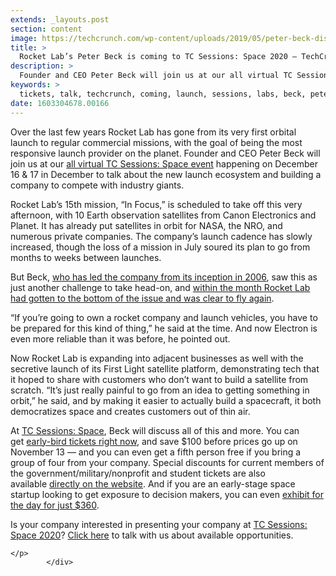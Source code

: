 ```yaml
--- 
extends: _layouts.post 
section: content 
image: https://techcrunch.com/wp-content/uploads/2019/05/peter-beck-disrupt-rocket-lab.jpg?w=578 
title: > 
  Rocket Lab’s Peter Beck is coming to TC Sessions: Space 2020 – TechCrunch 
description: > 
  Founder and CEO Peter Beck will join us at our all virtual TC Sessions: Space event happening on December 16 & 17 in December to talk about the new launch ecosystem and building a company to compete with industry giants.Rocket Lab’s 15th mission, “In Focus,” is scheduled to take off this very afternoon, with 10 Earth observation satellites from Canon Electronics and Planet.“If you’re going to own a rocket company and launch vehicles, you have to be prepared for this kind of thing,” he said at the time.At TC Sessions: Space, Beck will discuss all of this and more.Is your company interested in presenting your company at TC Sessions: Space 2020? 
keywords: > 
  tickets, talk, techcrunch, coming, launch, sessions, labs, beck, peter, rocket, lab, tc, company, 2020, space 
date: 1603304678.00166 
--- 
```

<div><p id="speakable-summary">Over the last few years Rocket Lab has gone from its very first orbital launch to regular commercial missions, with the goal of being the most responsive launch provider on the planet. Founder and CEO Peter Beck will join us at our <a href="https://techcrunch.com/events/tc-sessions-space-2020/?utm_medium=editpost&amp;utm_campaign=space2020&amp;utm_content=rocketlab&amp;utm_source=tc&amp;promo=&amp;display=TRUE">all virtual TC Sessions: Space event</a> happening on December 16 &amp; 17 in December to talk about the new launch ecosystem and building a company to compete with industry giants.</p>
<p>Rocket Lab&#8217;s 15th mission, &#8220;In Focus,&#8221; is scheduled to take off this very afternoon, with 10 Earth observation satellites from Canon Electronics and Planet. It has already put satellites in orbit for NASA, the NRO, and numerous private companies. The company&#8217;s launch cadence has slowly increased, though the loss of a mission in July soured its plan to go from months to weeks between launches.</p>
<p>But Beck, <a href="https://techcrunch.com/2019/05/23/from-launch-to-launch-peter-beck-on-building-an-orbital-business-from-scratch/">who has led the company from its inception in 2006</a>, saw this as just another challenge to take head-on, and <a href="https://techcrunch.com/2020/07/31/rocket-lab-clear-to-launch-again-after-first-mission-failure-attributed-to-electrical-fault/">within the month Rocket Lab had gotten to the bottom of the issue and was clear to fly again</a>.</p><p class="piano-inline-promo"></p>
<p>&#8220;If you&#8217;re going to own a rocket company and launch vehicles, you have to be prepared for this kind of thing,&#8221; he said at the time. And now Electron is even more reliable than it was before, he pointed out.</p>
<p>Now Rocket Lab is expanding into adjacent businesses as well with the secretive launch of its First Light satellite platform, demonstrating tech that it hoped to share with customers who don&#8217;t want to build a satellite from scratch. &#8220;It&#8217;s just really painful to go from an idea to getting something in orbit,&#8221; he said, and by making it easier to actually build a spacecraft, it both democratizes space and creates customers out of thin air.</p>
<p>At <a href="https://techcrunch.com/events/tc-sessions-space-2020/?utm_medium=editpost&amp;utm_campaign=space2020&amp;utm_content=rocketlab&amp;utm_source=tc&amp;promo=&amp;display=TRUE">TC Sessions: Space</a>, Beck will discuss all of this and more. You can get&#160;<a href="https://techcrunch.com/events/tc-sessions-space-2020/?utm_medium=editpost&amp;utm_campaign=space2020&amp;utm_content=rocketlab&amp;utm_source=tc&amp;promo=&amp;display=TRUE">early-bird tickets right now</a>, and save $100 before prices go up on November 13 &#8212; and you can even get a fifth person free if you bring a group of four from your company. Special discounts for current members of the government/military/nonprofit and student tickets are also available&#160;<a href="https://techcrunch.com/events/tc-sessions-space-2020/?utm_medium=editpost&amp;utm_campaign=space2020&amp;utm_content=rocketlab&amp;utm_source=tc&amp;promo=&amp;display=TRUE">directly on the website</a>. And if you are an early-stage space startup looking to get exposure to decision makers, you can even&#160;<a href="https://techcrunch.com/events/tc-sessions-space-2020/?utm_medium=editpost&amp;utm_campaign=space2020&amp;utm_content=rocketlab&amp;utm_source=tc&amp;promo=&amp;display=TRUE">exhibit for the day for just $360</a>.</p>
<p>Is your company interested in presenting your company at&#160;<a href="https://techcrunch.com/events/tc-sessions-space-2020/?utm_medium=editpost&amp;utm_campaign=space2020&amp;utm_content=lockheedmartin&amp;utm_source=tc&amp;promo=lockheed&amp;display=">TC Sessions: Space 2020</a>?&#160;<a href="http://info.techcrunch.com/SponsorshipsInterest.html">Click here</a>&#160;to talk with us about available opportunities.</p>
<p>	
	
	 
	</p>
			</div>